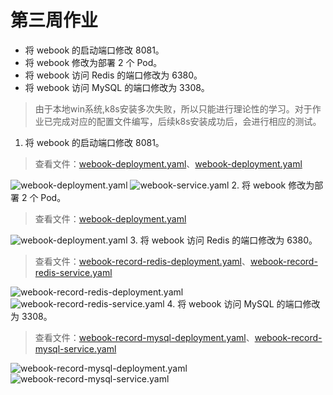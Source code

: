 # 第三周作业
* 将 webook 的启动端口修改 8081。
* 将 webook 修改为部署 2 个 Pod。
* 将 webook 访问 Redis 的端口修改为 6380。
* 将 webook 访问 MySQL 的端口修改为 3308。

> 由于本地win系统,k8s安装多次失败，所以只能进行理论性的学习。对于作业已完成对应的配置文件编写，后续k8s安装成功后，会进行相应的测试。

1. 将 webook 的启动端口修改 8081。
> 查看文件：[webook-deployment.yaml](../../webook/webook-deployment.yaml)、[webook-deployment.yaml](../../webook/webook-service.yaml)

![webook-deployment.yaml](img/202310260920.png)
![webook-service.yaml](img/202310260923.png)
2. 将 webook 修改为部署 2 个 Pod。
> 查看文件：[webook-deployment.yaml](../../webook/webook-deployment.yaml)

![webook-deployment.yaml](img/202310260927.png)
3. 将 webook 访问 Redis 的端口修改为 6380。
> 查看文件：[webook-record-redis-deployment.yaml](../../webook/webook-record-redis-deployment.yaml)、[webook-record-redis-service.yaml](../../webook/webook-record-redis-service.yaml)

![webook-record-redis-deployment.yaml](img/202310260929.png)
![webook-record-redis-service.yaml](img/202310260930.png)
4. 将 webook 访问 MySQL 的端口修改为 3308。
> 查看文件：[webook-record-mysql-deployment.yaml](../../webook/webook-record-mysql-deployment.yaml)、[webook-record-mysql-service.yaml](../../webook/webook-record-mysql-service.yaml)

![webook-record-mysql-deployment.yaml](img/202310260933.png)
![webook-record-mysql-service.yaml](img/20231026934.png)
